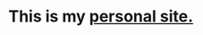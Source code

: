 # This is my [personal site.](https://personal-site-dndzarc4c-peterlloydskubur.vercel.app/ "Personal Site")
